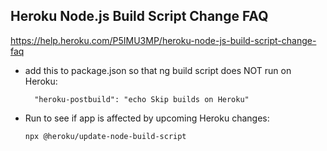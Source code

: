 ## Heroku Node.js Build Script Change FAQ

https://help.heroku.com/P5IMU3MP/heroku-node-js-build-script-change-faq




  - add this to package.json so that ng build script does NOT run on Heroku:


      `   "heroku-postbuild": "echo Skip builds on Heroku"
      `

  - Run to see if app is affected by upcoming Heroku changes:

      ` npx @heroku/update-node-build-script
      `

